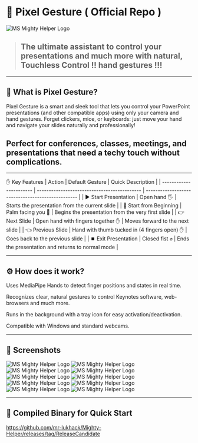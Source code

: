 # 🚀 Pixel Gesture ( Official Repo )
 
![MS Mighty Helper Logo](./images/logo_128x128.png)

> ## The ultimate assistant to control your presentations and much more with natural, Touchless Control !! hand gestures !!!

---

## 🎯 What is Pixel Gesture?

Pixel Gesture is a smart and sleek tool that lets you control your PowerPoint presentations (and other compatible apps) using only your camera and hand gestures. Forget clickers, mice, or keyboards: just move your hand and navigate your slides naturally and professionally!

## Perfect for conferences, classes, meetings, and presentations that need a techy touch without complications.


---

✋ Key Features
| Action                  | Default Gesture                              | Quick Description                                 |
| ----------------------- | -------------------------------------------- | ------------------------------------------------- |
| ▶️ Start Presentation   | Open hand 🖐️                                | Starts the presentation from the current slide    |
| 🔄 Start from Beginning | Palm facing you 🤚                           | Begins the presentation from the very first slide |
| 👉 Next Slide           | Open hand with fingers together ✋            | Moves forward to the next slide                   |
| 👈 Previous Slide       | Hand with thumb tucked in (4 fingers open) ✋ | Goes back to the previous slide                   |
| ⏹️ Exit Presentation    | Closed fist ✊                                | Ends the presentation and returns to normal mode  |

---

## ⚙️ How does it work?

Uses MediaPipe Hands to detect finger positions and states in real time.

Recognizes clear, natural gestures to control Keynotes software, web-browsers and much more.

Runs in the background with a tray icon for easy activation/deactivation.

Compatible with Windows and standard webcams.

---

## 📸 Screenshots

![MS Mighty Helper Logo](./images/DemoShow-1.png)
![MS Mighty Helper Logo](./images/DemoShow-2.png)
![MS Mighty Helper Logo](./images/DemoShow-3.png)
![MS Mighty Helper Logo](./images/DemoShow-4.png)
![MS Mighty Helper Logo](./images/DemoShow-5.png)
![MS Mighty Helper Logo](./images/DemoShow-6.png)
![MS Mighty Helper Logo](./images/DemoShow-7.png)
![MS Mighty Helper Logo](./images/DemoShow-8.png)
![MS Mighty Helper Logo](./images/pixel-gesture-icontray-options.png)
![MS Mighty Helper Logo](./images/Languages-available.png)

---
## 🚀 Compiled Binary for Quick Start

https://github.com/mr-lukhack/Mighty-Helper/releases/tag/ReleaseCandidate

